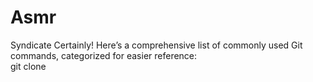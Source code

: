 # Asmr
Syndicate
Certainly! Here’s a comprehensive list of commonly used Git commands, categorized for easier reference:
<br>
git clone <repository>
<br>
